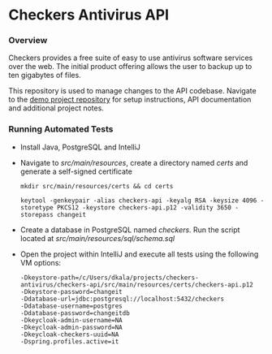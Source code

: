# Checkers Antivirus API

### Overview

Checkers provides a free suite of easy to use antivirus software services over the web. The initial product offering allows the user to backup up to ten gigabytes of files.

This repository is used to manage changes to the API codebase. Navigate to the [demo project repository](https://github.com/daenis-dev/checkers-antivirus-demo) for setup instructions, API documentation and additional project notes.



### Running Automated Tests

- Install Java, PostgreSQL and IntelliJ

- Navigate to *src/main/resources*, create a directory named *certs* and generate a self-signed certificate

  ```
  mkdir src/main/resources/certs && cd certs
  
  keytool -genkeypair -alias checkers-api -keyalg RSA -keysize 4096 -storetype PKCS12 -keystore checkers-api.p12 -validity 3650 -storepass changeit
  ```

- Create a database in PostgreSQL named *checkers*. Run the script located at *src/main/resources/sql/schema.sql*

- Open the project within IntelliJ and execute all tests using the following VM options:

  ```
  -Dkeystore-path=/c/Users/dkala/projects/checkers-antivirus/checkers-api/src/main/resources/certs/checkers-api.p12
  -Dkeystore-password=changeit
  -Ddatabase-url=jdbc:postgresql://localhost:5432/checkers
  -Ddatabase-username=postgres
  -Ddatabase-password=changeitdb
  -Dkeycloak-admin-username=NA
  -Dkeycloak-admin-password=NA
  -Dkeycloak-checkers-uuid=NA
  -Dspring.profiles.active=it
```
  
  